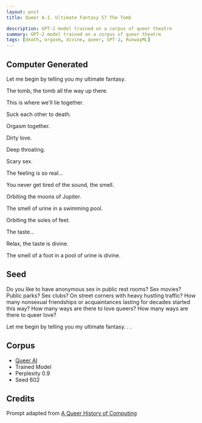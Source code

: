 ```yaml
---
layout: post
title: Queer A.I. Ultimate Fantasy 57 The Tomb

description: GPT-2 model trained on a corpus of queer theatre
summary: GPT-2 model trained on a corpus of queer theatre
tags: [death, orgasm, divine, queer, GPT-2, RunwayML]
---
```


## Computer Generated

Let me begin by telling you my ultimate fantasy.

The tomb, the tomb all the way up there.

This is where we'll lie together.

Suck each other to death.

Orgasm together.

Dirty love.

Deep throating.

Scary sex.

The feeling is so real...

You never get tired of the sound, the smell.

Orbiting the moons of Jupiter.

The smell of urine in a swimming pool.

Orbiting the soles of feet.

The taste...

Relax, the taste is divine.

The smell of a foot in a pool of urine is divine.


## Seed

Do you like to have anonymous sex in public rest rooms? Sex movies? Public parks? Sex clubs? On street corners with heavy hustling traffic? How many nonsexual friendships or acquaintances lasting for decades started this way? How many ways are there to love queers? How many ways are there to queer love?

Let me begin by telling you my ultimate fantasy. . .

## Corpus

- [Queer AI](/queerai)
- Trained Model
- Perplexity 0.9
- Seed 602

## Credits

Prompt adapted from [A Queer History of Computing](https://rhizome.org/editorial/2013/feb/19/queer-computing-1/)
